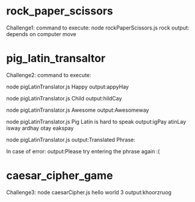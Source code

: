 # rock_paper_scissors

Challenge1:
command to execute:
node rockPaperScissors.js rock
output: depends on computer move

# pig_latin_transaltor

Challenge2:
command to execute:

node pigLatinTranslator.js Happy
output:appyHay

node pigLatinTranslator.js Child
output:hildCay

node pigLatinTranslator.js Awesome
output:Awesomeway

node pigLatinTranslator.js Pig Latin is hard to speak
output:igPay atinLay isway ardhay otay eakspay

node pigLatinTranslator.js
output:Translated Phrase:

In case of error:
output:Please try entering the phrase again :(

# caesar_cipher_game

Challenge3:
node caesarCipher.js hello world 3
output:khoorzruog
